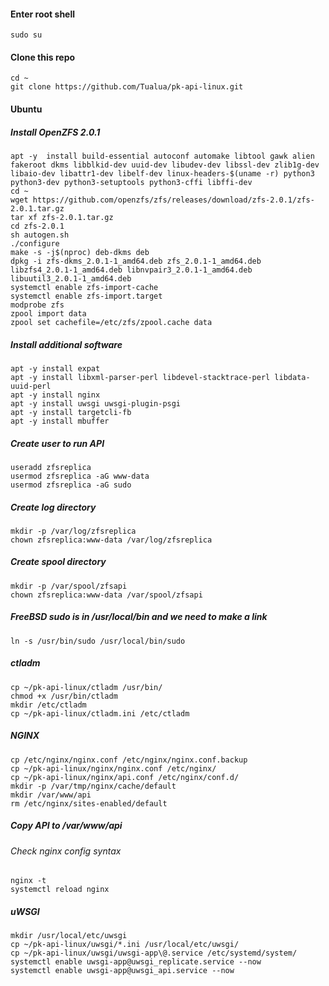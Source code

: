 
#### Enter root shell

    sudo su

#### Clone this repo
    cd ~
    git clone https://github.com/Tualua/pk-api-linux.git

#### Ubuntu 
##### Install OpenZFS 2.0.1

    apt -y  install build-essential autoconf automake libtool gawk alien fakeroot dkms libblkid-dev uuid-dev libudev-dev libssl-dev zlib1g-dev libaio-dev libattr1-dev libelf-dev linux-headers-$(uname -r) python3 python3-dev python3-setuptools python3-cffi libffi-dev
    cd ~
    wget https://github.com/openzfs/zfs/releases/download/zfs-2.0.1/zfs-2.0.1.tar.gz
    tar xf zfs-2.0.1.tar.gz
    cd zfs-2.0.1
    sh autogen.sh
    ./configure
    make -s -j$(nproc) deb-dkms deb
    dpkg -i zfs-dkms_2.0.1-1_amd64.deb zfs_2.0.1-1_amd64.deb libzfs4_2.0.1-1_amd64.deb libnvpair3_2.0.1-1_amd64.deb libuutil3_2.0.1-1_amd64.deb
    systemctl enable zfs-import-cache
    systemctl enable zfs-import.target
    modprobe zfs
    zpool import data
    zpool set cachefile=/etc/zfs/zpool.cache data

##### Install additional software

    apt -y install expat
    apt -y install libxml-parser-perl libdevel-stacktrace-perl libdata-uuid-perl
    apt -y install nginx
    apt -y install uwsgi uwsgi-plugin-psgi
    apt -y install targetcli-fb
    apt -y install mbuffer

##### Create user to run API

    useradd zfsreplica
    usermod zfsreplica -aG www-data 
    usermod zfsreplica -aG sudo

##### Create log directory

    mkdir -p /var/log/zfsreplica
    chown zfsreplica:www-data /var/log/zfsreplica

##### Create spool directory

    mkdir -p /var/spool/zfsapi
    chown zfsreplica:www-data /var/spool/zfsapi

##### FreeBSD sudo is in /usr/local/bin and we need to make a link

    ln -s /usr/bin/sudo /usr/local/bin/sudo
    
##### ctladm

    cp ~/pk-api-linux/ctladm /usr/bin/
    chmod +x /usr/bin/ctladm
    mkdir /etc/ctladm
    cp ~/pk-api-linux/ctladm.ini /etc/ctladm
    
##### NGINX

    cp /etc/nginx/nginx.conf /etc/nginx/nginx.conf.backup
    cp ~/pk-api-linux/nginx/nginx.conf /etc/nginx/
    cp ~/pk-api-linux/nginx/api.conf /etc/nginx/conf.d/
    mkdir -p /var/tmp/nginx/cache/default
    mkdir /var/www/api
    rm /etc/nginx/sites-enabled/default

##### Copy API to /var/www/api
    
###### Check nginx config syntax    
    
    nginx -t
    systemctl reload nginx
        
##### uWSGI
    mkdir /usr/local/etc/uwsgi
    cp ~/pk-api-linux/uwsgi/*.ini /usr/local/etc/uwsgi/
    cp ~/pk-api-linux/uwsgi/uwsgi-app\@.service /etc/systemd/system/
    systemctl enable uwsgi-app@uwsgi_replicate.service --now
    systemctl enable uwsgi-app@uwsgi_api.service --now
   
